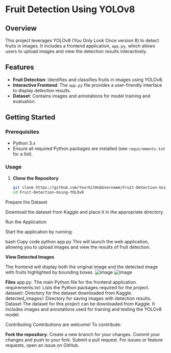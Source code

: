 
# Fruit Detection Using YOLOv8

## Overview

This project leverages YOLOv8 (You Only Look Once version 8) to detect fruits in images. It includes a frontend application, `app.py`, which allows users to upload images and view the detection results interactively.

## Features

- **Fruit Detection**: Identifies and classifies fruits in images using YOLOv8.
- **Interactive Frontend**: The `app.py` file provides a user-friendly interface to display detection results.
- **Dataset**: Contains images and annotations for model training and evaluation.

## Getting Started

### Prerequisites

- Python 3.x
- Ensure all required Python packages are installed (see `requirements.txt` for a list).

### Usage

1. **Clone the Repository**

   ```bash
   git clone https://github.com/YourGitHubUsername/Fruit-Detection-Using-YOLOv8.git
   cd Fruit-Detection-Using-YOLOv8
Prepare the Dataset

Download the dataset from Kaggle and place it in the appropriate directory.

Run the Application

Start the application by running:

bash
Copy code
python app.py
This will launch the web application, allowing you to upload images and view the results of fruit detection.

**View Detected Images**

The frontend will display both the original image and the detected image with fruits highlighted by bounding boxes.
![image](https://github.com/user-attachments/assets/4ed274af-dadf-4444-8205-796f9a7f395a)
![image](https://github.com/user-attachments/assets/9b952f40-196b-4a4d-8fe7-2fc0d4b3344c)


**Files**
app.py: The main Python file for the frontend application.
requirements.txt: Lists the Python packages required for the project.
dataset/: Directory for the dataset downloaded from Kaggle.
detected_images/: Directory for saving images with detection results.
Dataset
The dataset for this project can be downloaded from Kaggle. It includes images and annotations used for training and testing the YOLOv8 model.

Contributing
Contributions are welcome! To contribute:

**Fork the repository.**
Create a new branch for your changes.
Commit your changes and push to your fork.
Submit a pull request.
For issues or feature requests, open an issue on GitHub.

